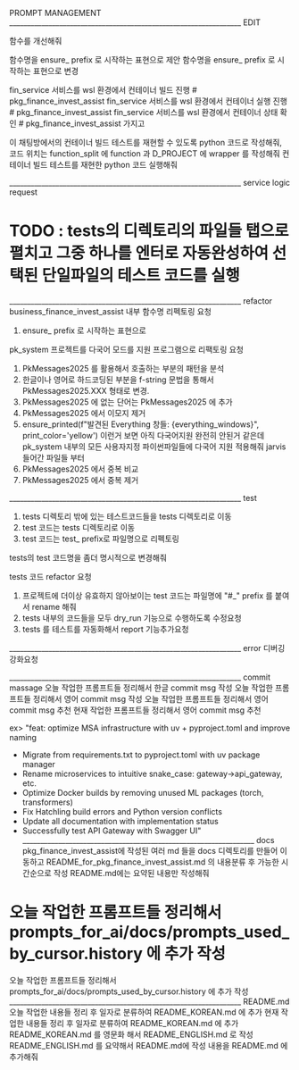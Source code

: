 PROMPT MANAGEMENT
_________________________________________________________________ EDIT
 

함수를 개선해줘

함수명을 ensure_ prefix 로 시작하는 표현으로 제안
함수명을 ensure_ prefix 로 시작하는 표현으로 변경


fin_service 서비스를 wsl 환경에서 컨테이너 빌드 진행 # pkg_finance_invest_assist
fin_service 서비스를 wsl 환경에서 컨테이너 실행 진행 # pkg_finance_invest_assist
fin_service 서비스를 wsl 환경에서 컨테이너 상태 확인 # pkg_finance_invest_assist
가지고 



이 채팅방에서의 컨테이너 빌드 테스트를 재현할 수 있도록 python 코드로 작성해줘, 코드 위치는 function_split 에 function 과 D_PROJECT 에 wrapper 를 작성해줘
컨테이너 빌드 테스트를 재현한 python 코드 실행해줘



_________________________________________________________________ service logic request

# TODO : tests의 디렉토리의 파일들 탭으로 펼치고 그중 하나를 엔터로 자동완성하여 선택된 단일파일의 테스트 코드를 실행

_________________________________________________________________ refactor
business_finance_invest_assist 내부 함수명 리펙토링 요청
1. ensure_ prefix 로 시작하는 표현으로


pk_system 프로젝트를 다국어 모드를 지원 프로그램으로 리팩토링 요청
1. PkMessages2025 를 활용해서 호출하는 부분의 패턴을 분석
2. 한글이나 영어로 하드코딩된 부분을 f-string 문법을 통해서 PkMessages2025.XXX 형태로 변경.
3. PkMessages2025 에 없는 단어는 PkMessages2025 에 추가
4. PkMessages2025 에서 이모지 제거
5. ensure_printed(f"발견된 Everything 창들: {everything_windows}", print_color='yellow') 이런거 보면 아직 다국어지원 완전히 안된거 같은데 pk_system 내부의 모든 사용자지정 파이썬파일들에 다국어 지원 적용해줘  jarvis 들어간 파일들 부터
6. PkMessages2025 에서 중복 비교
7. PkMessages2025 에서 중복 제거

_________________________________________________________________ test
1. tests 디렉토리 밖에 있는 테스트코드들을 tests 디렉토리로  이동
2. test 코드는 tests 디렉토리로 이동
3. test 코드는 test_ prefix로 파일명으로 리펙토링


tests의 test 코드명을 좀더 명시적으로 변경해줘


tests 코드 refactor 요청
1. 프로젝트에 더이상 유효하지 않아보이는 test 코드는 파일명에 "#_" prefix 를 붙여서 rename 해줘
2. tests 내부의 코드들을 모두 dry_run 기능으로 수행하도록 수정요청
3. tests 를 테스트를 자동화해서 report 기능추가요청

_________________________________________________________________ error 
디버깅 강화요청

_________________________________________________________________ commit massage 
오늘 작업한 프롬프트들 정리해서 한글 commit msg 작성
오늘 작업한 프롬프트들 정리해서 영어 commit msg 작성
오늘 작업한 프롬프트들 정리해서 영어 commit msg 추천
현재 작업한 프롬프트들 정리해서 영어 commit msg 추천

ex>
"feat: optimize MSA infrastructure with uv + pyproject.toml and improve naming

- Migrate from requirements.txt to pyproject.toml with uv package manager
- Rename microservices to intuitive snake_case: gateway→api_gateway, etc.
- Optimize Docker builds by removing unused ML packages (torch, transformers)
- Fix Hatchling build errors and Python version conflicts
- Update all documentation with implementation status
- Successfully test API Gateway with Swagger UI" 
_________________________________________________________________ docs 
pkg_finance_invest_assist에 작성된 여러 md 들을 docs 디렉토리를 만들어
이동하고 README_for_pkg_finance_invest_assist.md 의 내용분류 후 가능한 시간순으로 작성
README.md에는 요약된 내용만 작성해줘

# 오늘 작업한 프롬프트들 정리해서 prompts_for_ai/docs/prompts_used_by_cursor.history 에 추가 작성
오늘 작업한 프롬프트들 정리해서 prompts_for_ai/docs/prompts_used_by_cursor.history 에 추가 작성
_________________________________________________________________ README.md
오늘 작업한 내용들 정리 후 일자로 분류하여 README_KOREAN.md 에 추가
현재 작업한 내용들 정리 후 일자로 분류하여 README_KOREAN.md 에 추가README_KOREAN.md 를 영문화 해서 README_ENGLISH.md 로 작성
README_ENGLISH.md 를 요약해서 README.md에 작성
내용을 README.md 에 추가해줘

<!-- README.md, README_KOREAN.md, README_ENGLISH.md pk_system 을 business_demo 로 단어를 모두 변경해줘 -->